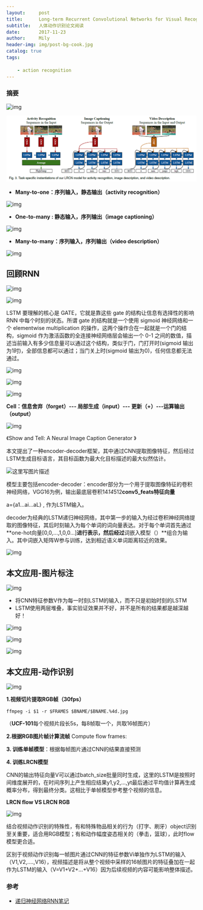 ```yaml
---
layout:     post
title:      Long-term Recurrent Convolutional Networks for Visual Recognition and Description
subtitle:   人体动作识别论文阅读
date:       2017-11-23
author:     Mily
header-img: img/post-bg-cook.jpg
catalog: true
tags:

    - action recognition
---
```


### 摘要

![img](https://note.youdao.com/yws/public/resource/d6eb4f6cd8b725d19739a5c95aa32365/xmlnote/6FDA64491B3E45B7A4E0B93F4663AA39/5208)

![img](./img/clipboard(168).png)

- **Many-to-one：序列输入，静态输出（**activity recognition**）**

![img](https://note.youdao.com/yws/public/resource/d6eb4f6cd8b725d19739a5c95aa32365/xmlnote/E7C41B5D88E741E687B6AA08D0758988/5213)

- **One-to-many : 静态输入，序列输出（**image captioning**）**

![img](https://note.youdao.com/yws/public/resource/d6eb4f6cd8b725d19739a5c95aa32365/xmlnote/F81DB7DA121C4889864C604292B7E5F9/5220)

- **Many-to-many：序列输入，序列输出（**video description**）**

![img](https://note.youdao.com/yws/public/resource/d6eb4f6cd8b725d19739a5c95aa32365/xmlnote/1A9FAEB4CBD84A47B45782639ED6BC66/5226)



## 回顾RNN

![img](https://note.youdao.com/yws/public/resource/d6eb4f6cd8b725d19739a5c95aa32365/xmlnote/6F52A573064948F08943879E7F19357C/5252)

![img](https://note.youdao.com/yws/public/resource/d6eb4f6cd8b725d19739a5c95aa32365/xmlnote/6070D9B7BA4A469DB8A7853076B80A6C/5267)

LSTM 要理解的核心是 GATE，它就是靠这些 gate 的结构让信息有选择性的影响 RNN 中每个时刻的状态。所谓 gate 的结构就是一个使用 sigmoid 神经网络和一个 elementwise multiplication 的操作，这两个操作合在一起就是一个门的结构，sigmoid 作为激活函数的全连接神经网络层会输出一个 0-1 之间的数值，描述当前输入有多少信息量可以通过这个结构，类似于门，门打开时(sigmoid 输出为1时)，全部信息都可以通过；当门关上时(sigmoid 输出为0)，任何信息都无法通过。



![img](https://note.youdao.com/yws/public/resource/d6eb4f6cd8b725d19739a5c95aa32365/xmlnote/ADC99E57668340CBAA8B1ED2F0FC0315/5261)



![img](https://note.youdao.com/yws/public/resource/d6eb4f6cd8b725d19739a5c95aa32365/xmlnote/80F70D8CA95B4B98A0739A68C89CB77B/5263)

![img](https://note.youdao.com/yws/public/resource/d6eb4f6cd8b725d19739a5c95aa32365/xmlnote/9E5EAF3D39E143159FABEC3ABEB25D1C/5269)

**Cell：信息舍弃（forget）--- 局部生成（input）--- 更新（+）---运算输出（output）**

![img](https://note.youdao.com/yws/public/resource/d6eb4f6cd8b725d19739a5c95aa32365/xmlnote/0AF55B3AB8C842DE81B463946C53CBB0/5250)

《Show and Tell: A Neural Image Caption Generator 》

本文提出了一种encoder-decoder框架，其中通过CNN提取图像特征，然后经过LSTM生成目标语言，其目标函数为最大化目标描述的最大似然估计。 

![这里写图片描述](https://note.youdao.com/yws/public/resource/d6eb4f6cd8b725d19739a5c95aa32365/xmlnote/BF002E39A1A64479A5639E8311AAD245/5273)



模型主要包括encoder-decoder：encoder部分为一个用于提取图像特征的卷积神经网络，VGG16为例，输出最底层卷积14*14*512**conv5_feats特征向量**

a={a1...ai...aL} ,  作为LSTM输入。

decoder为经典的LSTM递归神经网络，其中第一步的输入为经过卷积神经网络提取的图像特征，其后时刻输入为每个单词的词向量表达。对于每个单词首先通过**one-hot向量[0,0,...,1,0,0...]**进行表示，然后经过**词嵌入模型（）**组合为输入。其中词嵌入矩阵W参与训练，达到相近语义单词距离较近的效果。

![img](https://note.youdao.com/yws/public/resource/d6eb4f6cd8b725d19739a5c95aa32365/xmlnote/9366D224DC3947C9A83A09678B109F6B/5277)



## **本文应用-图片标注**

![img](https://note.youdao.com/yws/public/resource/d6eb4f6cd8b725d19739a5c95aa32365/xmlnote/EA42044CB3064DF398E288CCE7B786BD/5355)

- 将CNN特征参数V作为每一时刻LSTM的输入，而不只是初始时刻的LSTM
- LSTM使用两层堆叠，事实验证效果并不好，并不是所有的结果都是越深越好！

![img](https://note.youdao.com/yws/public/resource/d6eb4f6cd8b725d19739a5c95aa32365/xmlnote/176690A4474A420383D4997C64FBC8A0/5340)



![img](https://note.youdao.com/yws/public/resource/d6eb4f6cd8b725d19739a5c95aa32365/xmlnote/675C908DBC5F4E96B6C5DD63F3A07266/5424)

![img](https://note.youdao.com/yws/public/resource/d6eb4f6cd8b725d19739a5c95aa32365/xmlnote/1171DA6D0E5D4584B6F39DE8096654D1/5420)

## **本文应用-动作识别**

![img](https://note.youdao.com/yws/public/resource/d6eb4f6cd8b725d19739a5c95aa32365/xmlnote/3DC1B2FF27BD4E23A316D3E10FF781AF/5344)

**1.视频切片提取RGB帧（30fps）**

```
ffmpeg -i $1 -r $FRAMES $BNAME/$BNAME.%4d.jpg
```

（**UCF-101**每个视频片段长5s，每8帧取一个，共取16帧图片）

**2.根据RGB图片帧计算流帧** Compute flow frames:

**3. 训练单帧模型**：根据每帧图片通过CNN的结果直接预测

**4. 训练LRCN模型**

CNN的输出特征向量V可以通过batch_size批量同时生成，这里的LSTM是按照时间维度展开的，在时间序列上产生相应结果y1,y2,...,yt最后通过平均值计算再生成概率分布，得到最终分类。这相比于单帧模型参考整个视频的信息。



**LRCN flow VS LRCN RGB**

![img](https://note.youdao.com/yws/public/resource/d6eb4f6cd8b725d19739a5c95aa32365/xmlnote/BE3F0C077302412DA3B71361416C6D47/5052)

结合视频动作识别的特殊性，有和特殊物品相关的行为（打字、刷牙）object识别至关重要，适合用RGB模型；有和动作幅度姿态相关的（拳击，篮球），此时flow模型更合适。

区别于视频动作识别每一帧图片通过CNN的特征参数Vi单独作为LSTM的输入（V1,V2,....,V16），视频描述是将从整个视频中采样的16帧图片的特征叠加在一起作为LSTM的输入（V=V1+V2+...+V16）因为后续视频的内容可能影响整体描述。

### 参考

- [递归神经网络RNN笔记](http://www.shuang0420.com/2017/07/21/%E9%80%92%E5%BD%92%E7%A5%9E%E7%BB%8F%E7%BD%91%E7%BB%9C%20RNN%20%E7%AC%94%E8%AE%B0/)

